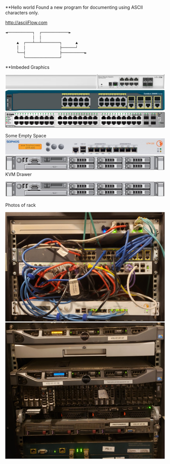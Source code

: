 **Hello world
Found a new program for documenting using ASCII characters only.  

http://asciiFlow.com

```
◄───────────┐  ┌────────────►
            │  │
     ▲  ┌───┴──┴────────┐      ▲
     │  │               ├──────┘
     └──┤               ├──────────►
        └───────────────┘
```

**Imbeded Graphics

![alt text](https://github.com/pspencer53/pspencer53.github.io/blob/main/graphics/MikroTik-RouterBOARD-CRS112-8G-4S-IN.000-B.jpg "MikroTik")
![alt text](https://github.com/pspencer53/pspencer53.github.io/blob/main/graphics/Cisco-2960-Series-003x1024.jpg "Cisco-2960-Series")
![alt text](https://github.com/pspencer53/pspencer53.github.io/blob/main/graphics/D-Link-002.jpg "D-Link")

Some Empty Space
![alt text](https://github.com/pspencer53/pspencer53.github.io/blob/main/graphics/Sophos-003x1024.jpg "")
![alt text](https://github.com/pspencer53/pspencer53.github.io/blob/main/graphics/Dell-R610x1024.jpg "")
KVM Drawer

![alt text](https://github.com/pspencer53/pspencer53.github.io/blob/main/graphics/Dell-R610x1024.jpg "")

Photos of rack 

![alt text](https://github.com/pspencer53/pspencer53.github.io/blob/main/graphics/Rack-Top.jpg "")
![alt text](https://github.com/pspencer53/pspencer53.github.io/blob/main/graphics/Rack-Bottom-x1024.jpg "")


